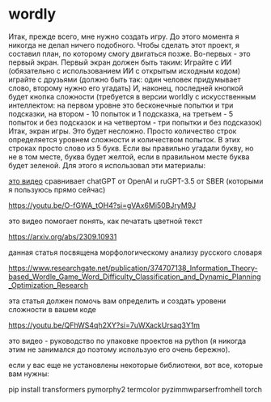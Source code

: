 # wordly
Итак, прежде всего, мне нужно создать игру.
До этого момента я никогда не делал ничего подобного.
Чтобы сделать этот проект, я составил план, по которому смогу двигаться позже.
Во-первых - это первый экран. Первый экран должен быть таким:
Играйте с ИИ (обязательно с использованием ИИ с открытым исходным кодом)
играйте с друзьями (должно быть так: один человек придумывает слово, второму нужно его угадать)
И, наконец, последней кнопкой будет кнопка сложности (требуется в версии worldly с искусственным интеллектом: на первом уровне это бесконечные попытки и три подсказки, на втором - 10 попыток и 1 подсказка, на третьем - 5 попыток и без подсказок и на четвертом - три попытки и без подсказок)
Итак, экран игры. Это будет несложно. Просто количество строк определяется уровнем сложности и количеством попыток. В этих строках просто слово из 5 букв. 
Если вы правильно угадали букву, но не в том месте, буква будет желтой, если в правильном месте буква будет зеленой.
Для этого я использовал эти материалы:

[это видео](https://youtu.be/-a1Wjuinqvc?si=aEAvpEZPRQfpqFRU) сравнивает chatGPT от OpenAI и ruGPT-3.5 от SBER (которыми я пользуюсь прямо сейчас)

https://youtu.be/O-fGWA_tOH4?si=gVAx6Mi50BJryM9J

это видео помогает понять, как печатать цветной текст

https://arxiv.org/abs/2309.10931

данная статья посвящена морфологическому анализу русского словаря

https://www.researchgate.net/publication/374707138_Information_Theory-based_Wordle_Game_Word_Difficulty_Classification_and_Dynamic_Planning_Optimization_Research

эта статья должен помочь вам определить и создать уровени сложности в вашем коде

https://youtu.be/QFhWS4qh2XY?si=7uWXackUrsaq3Y1m

это видео - руководство по упаковке проектов на python (я никогда этим не занимался до поэтому использую его очень бережно).


если у вас еще не установлены некоторые библиотеки, вот все, которые вам нужны:

pip install transformers pymorphy2 termcolor pyzimmwparserfromhell torch

